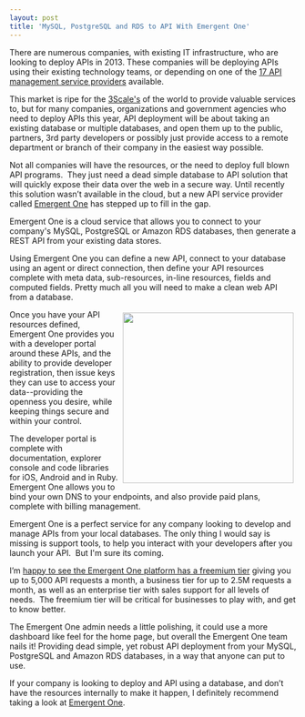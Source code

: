 ```yaml
---
layout: post
title: 'MySQL, PostgreSQL and RDS to API With Emergent One'
---
```

<p><a href="http://www.emergentone.com/" target="_blank"><img style="padding: 5px;" src="https://s3.amazonaws.com/kinlane-productions/api-service-providers/emergent-one/emergent-one-logo-horizontal.png" alt="" align="right" /></a></p>
<p>There are numerous companies, with existing IT infrastructure, who are looking to deploy APIs in 2013. These companies will be deploying APIs using their existing technology teams, or depending on one of the <a href="/serviceproviders/">17 API management service providers</a> available.</p>
<p>This market is ripe for the <a title="3Scale" href="http://3scale.net">3Scale's</a> of the world to provide valuable services to, but for many companies, organizations and government agencies who need to deploy APIs this year, API deployment will be about taking an existing database or multiple databases, and open them up to the public, partners, 3rd party developers or possibly just provide access to a remote department or branch of their company in the easiest way possible.</p>
<p>Not all companies will have the resources, or the need to deploy full blown API programs. &nbsp;They just need a dead simple database to API solution that will quickly expose their data over the web in a secure way.  Until recently this solution wasn&rsquo;t available in the cloud, but a new API service provider called <a href="http://www.emergentone.com/" target="_blank">Emergent One</a> has stepped up to fill in the gap.</p>
<p>Emergent One is a cloud service that allows you to connect to your company's MySQL, PostgreSQL or Amazon RDS databases, then generate a REST API from your existing data stores.</p>
<p>Using Emergent One you can define a new API, connect to your database using an agent or direct connection, then define your API resources complete with meta data, sub-resources, in-line resources, fields and computed fields.  Pretty much all you will need to make a clean web API from a database.</p>
<p><a href="http://www.emergentone.com/" target="_blank"><img style="padding: 5px;" src="https://s3.amazonaws.com/kinlane-productions/api-service-providers/emergent-one/emergent-one-api-resources-from-database.png" alt="" width="300" align="right" /></a></p>
<p>Once you have your API resources defined, Emergent One provides you with a developer portal around these APIs, and the ability to provide developer registration, then issue keys they can use to access your data--providing the openness you desire, while keeping things secure and within your control.</p>
<p>The developer portal is complete with documentation, explorer console and code libraries for iOS, Android and in Ruby.  Emergent One allows you to bind your own DNS to your endpoints, and also provide paid plans, complete with billing management.</p>
<p>Emergent One is a perfect service for any company looking to develop and manage APIs from your local databases.   The only thing I would say is missing is support tools, to help you interact with your developers after you launch your API. &nbsp;But I'm sure its coming.</p>
<p>I&rsquo;m <a href="http://apievangelist.com/2013/01/17/api-management-platform-emergent-one-launches-free-tier/">happy to see the Emergent One platform has a freemium tier</a> giving you up to 5,000 API requests a month, a business tier for up to 2.5M requests a month, as well as an enterprise tier with sales support for all levels of needs. &nbsp;The freemium tier will be critical for businesses to play with, and get to know better.</p>
<p>The Emergent One admin needs a little polishing, it could use a more dashboard like feel for the home page, but overall the Emergent One team nails it!  Providing dead simple, yet robust API deployment from your MySQL, PostgreSQL and Amazon RDS databases, in a way that anyone can put to use.</p>
<p>If your company is looking to deploy and API using a database, and don&rsquo;t have the resources internally to make it happen, I definitely recommend taking a look at <a href="http://www.emergentone.com/" target="_blank">Emergent One</a>.</p>